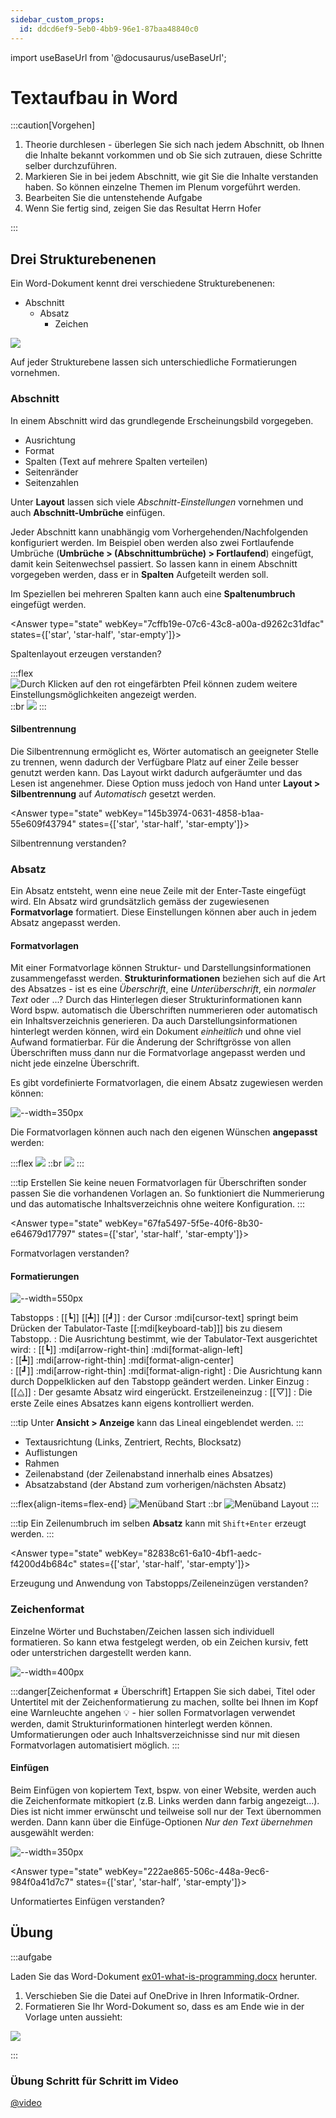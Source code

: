 ```yaml
---
sidebar_custom_props:
  id: ddcd6ef9-5eb0-4bb9-96e1-87baa48840c0
---
```


import useBaseUrl from '@docusaurus/useBaseUrl';

# Textaufbau in Word

:::caution[Vorgehen]

1. Theorie durchlesen - überlegen Sie sich nach jedem Abschnitt, ob Ihnen die Inhalte bekannt vorkommen und ob Sie sich zutrauen, diese Schritte selber durchzuführen.
2. Markieren Sie in bei jedem Abschnitt, wie git Sie die Inhalte verstanden haben. So können einzelne Themen im Plenum vorgeführt werden.
3. Bearbeiten Sie die untenstehende Aufgabe
4. Wenn Sie fertig sind, zeigen Sie das Resultat Herrn Hofer

:::

## Drei Strukturebenenen
Ein Word-Dokument kennt drei verschiedene Strukturebenenen:

- Abschnitt
  - Absatz
    - Zeichen

<div style={{maxHeight: '450px', overflow: 'auto'}}>

![](images/word-abschnitt-absatz.png)

</div>

Auf jeder Strukturebene lassen sich unterschiedliche Formatierungen vornehmen.

### Abschnitt
In einem Abschnitt wird das grundlegende Erscheinungsbild vorgegeben.
- Ausrichtung
- Format
- Spalten (Text auf mehrere Spalten verteilen)
- Seitenränder
- Seitenzahlen

Unter **Layout** lassen sich viele *Abschnitt-Einstellungen* vornehmen und auch __Abschnitt-Umbrüche__ einfügen. 

Jeder Abschnitt kann unabhängig vom Vorhergehenden/Nachfolgenden konfiguriert werden. Im Beispiel oben werden also zwei Fortlaufende Umbrüche (__Umbrüche > (Abschnittumbrüche) > Fortlaufend__) eingefügt, damit kein Seitenwechsel passiert. So lassen kann in einem Abschnitt vorgegeben werden, dass er in **Spalten** Aufgeteilt werden soll.

Im Speziellen bei mehreren Spalten kann auch eine __Spaltenumbruch__ eingefügt werden.

<Answer type="state" webKey="7cffb19e-07c6-43c8-a00a-d9262c31dfac"  states={['star', 'star-half', 'star-empty']}>

Spaltenlayout erzeugen verstanden?
</Answer>

:::flex
![Durch Klicken auf den rot eingefärbten Pfeil können zudem weitere Einstellungsmöglichkeiten angezeigt werden.](images/word-seite-einrichten.png) 
::br
![](images/word-seite-einrichten-pro.png)
:::

#### Silbentrennung

Die Silbentrennung ermöglicht es, Wörter automatisch an geeigneter Stelle zu trennen, wenn dadurch der Verfügbare Platz auf einer Zeile besser genutzt werden kann. Das Layout wirkt dadurch aufgeräumter und das Lesen ist angenehmer. Diese Option muss jedoch von Hand unter __Layout > Silbentrennung__ auf *Automatisch* gesetzt werden.



<Answer type="state" webKey="145b3974-0631-4858-b1aa-55e609f43794" states={['star', 'star-half', 'star-empty']}>

Silbentrennung verstanden?
</Answer>

### Absatz
Ein Absatz entsteht, wenn eine neue Zeile mit der Enter-Taste eingefügt wird. EIn Absatz wird grundsätzlich gemäss der zugewiesenen **Formatvorlage** formatiert. Diese Einstellungen können aber auch in jedem Absatz angepasst werden.

#### Formatvorlagen

Mit einer Formatvorlage können Struktur- und Darstellungsinformationen zusammengefasst werden. **Strukturinformationen** beziehen sich auf die Art des Absatzes - ist es eine *Überschrift*, eine *Unterüberschrift*, ein *normaler Text* oder ...? Durch das Hinterlegen dieser Strukturinformationen kann Word bspw. automatisch die Überschriften nummerieren oder automatisch ein Inhaltsverzeichnis generieren. Da auch Darstellungsinformationen hinterlegt werden können, wird ein Dokument *einheitlich* und ohne viel Aufwand formatierbar. Für die Änderung der Schriftgrösse von allen Überschriften muss dann nur die Formatvorlage angepasst werden und nicht jede einzelne Überschrift.

Es gibt vordefinierte Formatvorlagen, die einem Absatz zugewiesen werden können:

![--width=350px](images/word-formatvorlage.png)

Die Formatvorlagen können auch nach den eigenen Wünschen **angepasst** werden:

:::flex
![](images/word-formatvorlage-edit-pre.png)
::br
![](images/word-formatvorlage-edit.png)
:::

:::tip
Erstellen Sie keine neuen Formatvorlagen für Überschriften sonder passen Sie die vorhandenen Vorlagen an. So funktioniert die Nummerierung und das automatische Inhaltsverzeichnis ohne weitere Konfiguration.
:::

<Answer type="state" webKey="67fa5497-5f5e-40f6-8b30-e64679d17797" states={['star', 'star-half', 'star-empty']}>

Formatvorlagen verstanden?
</Answer>

#### Formatierungen

![--width=550px](images/word-tabstopps.png)

Tabstopps
: [[┗]] [[┻]] [[┛]]
: der Cursor :mdi[cursor-text] springt beim Drücken der Tabulator-Taste [[:mdi[keyboard-tab]]] bis zu diesem Tabstopp.
: Die Ausrichtung bestimmt, wie der Tabulator-Text ausgerichtet wird:
: [[┗]] :mdi[arrow-right-thin] :mdi[format-align-left]  
: [[┻]] :mdi[arrow-right-thin] :mdi[format-align-center]  
: [[┛]] :mdi[arrow-right-thin] :mdi[format-align-right]
: Die Ausrichtung kann durch Doppelklicken auf den Tabstopp geändert werden.
Linker Einzug
: [[⧋]]
: Der gesamte Absatz wird eingerückt.
Erstzeileneinzug
: [[▽]]
: Die erste Zeile eines Absatzes kann eigens kontrolliert werden.

:::tip
Unter __Ansicht > Anzeige__ kann das Lineal eingeblendet werden.
:::

- Textausrichtung (Links, Zentriert, Rechts, Blocksatz)
- Auflistungen
- Rahmen
- Zeilenabstand (der Zeilenabstand innerhalb eines Absatzes)
- Absatzabstand (der Abstand zum vorherigen/nächsten Absatz)

:::flex{align-items=flex-end}
![Menüband __Start__](images/word-absatz.png)
::br
![Menüband __Layout__](images/word-absatz2.png)
:::

:::tip
Ein Zeilenumbruch im selben **Absatz** kann mit `Shift+Enter` erzeugt werden.
:::



<Answer type="state" webKey="82838c61-6a10-4bf1-aedc-f4200d4b684c" states={['star', 'star-half', 'star-empty']}>

Erzeugung und Anwendung von Tabstopps/Zeileneinzügen verstanden?
</Answer>

### Zeichenformat

Einzelne Wörter und Buchstaben/Zeichen lassen sich individuell formatieren. So kann etwa festgelegt werden, ob ein Zeichen kursiv, fett oder unterstrichen dargestellt werden kann.

![--width=400px](images/word-zeichenformatierung.png)

:::danger[Zeichenformat $\neq$ Überschrift]
Ertappen Sie sich dabei, Titel oder Untertitel mit der Zeichenformatierung zu machen, sollte bei Ihnen im Kopf eine Warnleuchte angehen 💡 - hier sollen Formatvorlagen verwendet werden, damit Strukturinformationen hinterlegt werden können. Umformatierungen oder auch Inhaltsverzeichnisse sind nur mit diesen Formatvorlagen automatisiert möglich. 
:::

#### Einfügen

Beim Einfügen von kopiertem Text, bspw. von einer Website, werden auch die Zeichenformate mitkopiert (z.B. Links werden dann farbig angezeigt...). Dies ist nicht immer erwünscht und teilweise soll nur der Text übernommen werden. Dann kann über die Einfüge-Optionen *Nur den Text übernehmen* ausgewählt werden:

![--width=350px](images/word-paste-options.png)

<Answer type="state" webKey="222ae865-506c-448a-9ec6-984f0a41d7c7" states={['star', 'star-half', 'star-empty']}>

Unformatiertes Einfügen verstanden?
</Answer>

## Übung

:::aufgabe
<Answer type="state" webKey="9561181b-4325-47b0-90a2-5df0862146d2" />

Laden Sie das Word-Dokument [ex01-what-is-programming.docx](files/ex01-what-is-programming.docx) herunter.

1. Verschieben Sie die Datei auf OneDrive in Ihren Informatik-Ordner.
2. Formatieren Sie Ihr Word-Dokument so, dass es am Ende wie in der Vorlage unten aussieht:

<div style={{maxHeight: '450px', overflow: 'auto'}}>

![](images/word-exercise.png)

</div>

:::

### Übung Schritt für Schritt im Video

[@video](images/text-exercise-1.mp4)